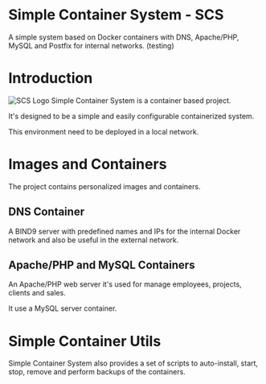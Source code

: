 # Simple Container System - SCS
A simple system based on Docker containers with DNS, Apache/PHP, MySQL and Postfix for internal networks. (testing)

# Introduction
![SCS Logo](.ignore/img1.png)
Simple Container System is a container based project.

It's designed to be a simple and easily configurable containerized system.

This environment need to be deployed in a local network.

# Images and Containers
The project contains personalized images and containers.

## DNS Container
A BIND9 server with predefined names and IPs for the internal Docker network and also be useful in the external network.

## Apache/PHP and MySQL Containers
An Apache/PHP web server it's used for manage employees, projects, clients and sales.

It use a MySQL server container.

# Simple Container Utils
Simple Container System also provides a set of scripts to auto-install, start, stop, remove and perform backups of the containers.



